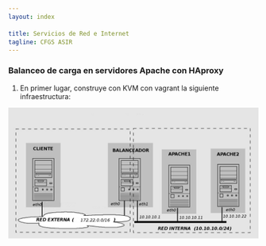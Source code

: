```yaml
---
layout: index

title: Servicios de Red e Internet
tagline: CFGS ASIR
---
```


### Balanceo de carga en servidores Apache con HAproxy

1. En primer lugar, construye con KVM con vagrant la siguiente infraestructura:

![haproxy](haproxy.jpg)
